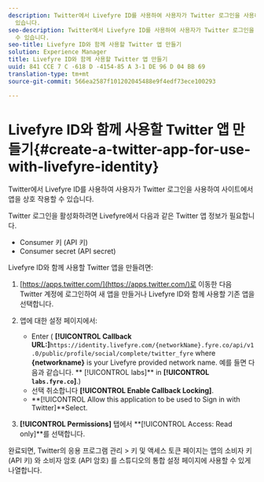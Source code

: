 ```yaml
---
description: Twitter에서 Livefyre ID를 사용하여 사용자가 Twitter 로그인을 사용하여 사이트에서 앱을 상호 작용할 수
  있습니다.
seo-description: Twitter에서 Livefyre ID를 사용하여 사용자가 Twitter 로그인을 사용하여 사이트에서 앱을 상호 작용할
  수 있습니다.
seo-title: Livefyre ID와 함께 사용할 Twitter 앱 만들기
solution: Experience Manager
title: Livefyre ID와 함께 사용할 Twitter 앱 만들기
uuid: 841 CCE 7 C -618 D -4154-85 A 3-1 DE 96 D 04 BB 69
translation-type: tm+mt
source-git-commit: 566ea2587f101202045488e9f4edf73ece100293

---
```



# Livefyre ID와 함께 사용할 Twitter 앱 만들기{#create-a-twitter-app-for-use-with-livefyre-identity}

Twitter에서 Livefyre ID를 사용하여 사용자가 Twitter 로그인을 사용하여 사이트에서 앱을 상호 작용할 수 있습니다.

Twitter 로그인을 활성화하려면 Livefyre에서 다음과 같은 Twitter 앱 정보가 필요합니다.

* Consumer 키 (API 키)
* Consumer secret (API secret)

Livefyre ID와 함께 사용할 Twitter 앱을 만들려면:

1. [https://apps.twitter.com/](https://apps.twitter.com/)로 이동한 다음 Twitter 계정에 로그인하여 새 앱을 만들거나 Livefyre ID와 함께 사용할 기존 앱을 선택합니다.
1. 앱에 대한 설정 페이지에서:

   * Enter ( **[!UICONTROL Callback URL:]**`https://identity.livefyre.com/{networkName}.fyre.co/api/v1.0/public/profile/social/complete/twitter_fyre` where **{networkname}** is your Livefyre provided network name. 예를 들면 다음과 같습니다. ** [!UICONTROL labs]** in **[!UICONTROL `labs.fyre.co`]**.)
   * 선택 취소합니다 **[!UICONTROL Enable Callback Locking]**.
   * **[!UICONTROL Allow this application to be used to Sign in with Twitter]**Select.

1. **[!UICONTROL Permissions]** 탭에서 **[!UICONTROL Access: Read only]**를 선택합니다.

완료되면, Twitter의 응용 프로그램 관리 > 키 및 액세스 토큰 페이지는 앱의 소비자 키 (API 키) 와 소비자 암호 (API 암호) 를 스튜디오의 통합 설정 페이지에 사용할 수 있게 나열합니다.
